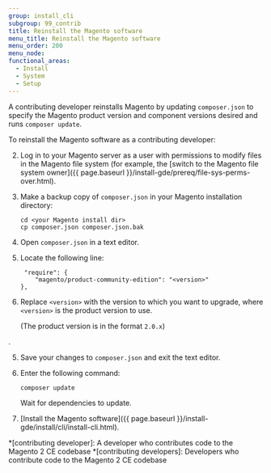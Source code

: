 ```yaml
---
group: install_cli
subgroup: 99_contrib
title: Reinstall the Magento software
menu_title: Reinstall the Magento software
menu_order: 200
menu_node:
functional_areas:
  - Install
  - System
  - Setup
---
```


A contributing developer reinstalls Magento by updating `composer.json` to specify the Magento product version and component versions desired and runs `composer update`.

To reinstall the Magento software as a contributing developer:

2.	Log in to your Magento server as a user with permissions to modify files in the Magento file system (for example, the [switch to the Magento file system owner]({{ page.baseurl }}/install-gde/prereq/file-sys-perms-over.html).
3.	Make a backup copy of `composer.json` in your Magento installation directory:

		cd <your Magento install dir>
		cp composer.json composer.json.bak

4.	Open `composer.json` in a text editor.
5.	Locate the following line:

		 "require": {
        	"magento/product-community-edition": "<version>"
    	},

5.	Replace `<version>` with the version to which you want to upgrade, where `<version>` is the product version to use.

	(The product version is in the format `2.0.x`)
<!-- is the `magento/product-community-edition` version from -->.
5.	Save your changes to `composer.json` and exit the text editor.
6.	Enter the following command:

		composer update

	Wait for dependencies to update.

4. [Install the Magento software]({{ page.baseurl }}/install-gde/install/cli/install-cli.html).

*[contributing developer]: A developer who contributes code to the Magento 2 CE codebase
*[contributing developers]: Developers who contribute code to the Magento 2 CE codebase
